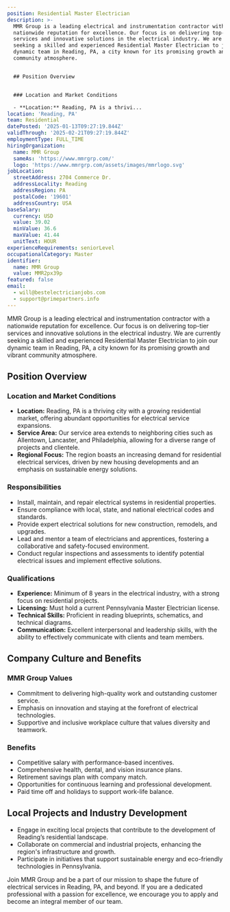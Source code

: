 ```yaml
---
position: Residential Master Electrician
description: >-
  MMR Group is a leading electrical and instrumentation contractor with a
  nationwide reputation for excellence. Our focus is on delivering top-tier
  services and innovative solutions in the electrical industry. We are currently
  seeking a skilled and experienced Residential Master Electrician to join our
  dynamic team in Reading, PA, a city known for its promising growth and vibrant
  community atmosphere.


  ## Position Overview


  ### Location and Market Conditions

  - **Location:** Reading, PA is a thrivi...
location: 'Reading, PA'
team: Residential
datePosted: '2025-01-13T09:27:19.844Z'
validThrough: '2025-02-21T09:27:19.844Z'
employmentType: FULL_TIME
hiringOrganization:
  name: MMR Group
  sameAs: 'https://www.mmrgrp.com/'
  logo: 'https://www.mmrgrp.com/assets/images/mmrlogo.svg'
jobLocation:
  streetAddress: 2704 Commerce Dr.
  addressLocality: Reading
  addressRegion: PA
  postalCode: '19601'
  addressCountry: USA
baseSalary:
  currency: USD
  value: 39.02
  minValue: 36.6
  maxValue: 41.44
  unitText: HOUR
experienceRequirements: seniorLevel
occupationalCategory: Master
identifier:
  name: MMR Group
  value: MMR2px39p
featured: false
email:
  - will@bestelectricianjobs.com
  - support@primepartners.info
---
```




MMR Group is a leading electrical and instrumentation contractor with a nationwide reputation for excellence. Our focus is on delivering top-tier services and innovative solutions in the electrical industry. We are currently seeking a skilled and experienced Residential Master Electrician to join our dynamic team in Reading, PA, a city known for its promising growth and vibrant community atmosphere.

## Position Overview

### Location and Market Conditions
- **Location:** Reading, PA is a thriving city with a growing residential market, offering abundant opportunities for electrical service expansions.
- **Service Area:** Our service area extends to neighboring cities such as Allentown, Lancaster, and Philadelphia, allowing for a diverse range of projects and clientele.
- **Regional Focus:** The region boasts an increasing demand for residential electrical services, driven by new housing developments and an emphasis on sustainable energy solutions.

### Responsibilities
- Install, maintain, and repair electrical systems in residential properties.
- Ensure compliance with local, state, and national electrical codes and standards.
- Provide expert electrical solutions for new construction, remodels, and upgrades.
- Lead and mentor a team of electricians and apprentices, fostering a collaborative and safety-focused environment.
- Conduct regular inspections and assessments to identify potential electrical issues and implement effective solutions.

### Qualifications
- **Experience:** Minimum of 8 years in the electrical industry, with a strong focus on residential projects.
- **Licensing:** Must hold a current Pennsylvania Master Electrician license.
- **Technical Skills:** Proficient in reading blueprints, schematics, and technical diagrams.
- **Communication:** Excellent interpersonal and leadership skills, with the ability to effectively communicate with clients and team members.

## Company Culture and Benefits

### MMR Group Values
- Commitment to delivering high-quality work and outstanding customer service.
- Emphasis on innovation and staying at the forefront of electrical technologies.
- Supportive and inclusive workplace culture that values diversity and teamwork.

### Benefits
- Competitive salary with performance-based incentives.
- Comprehensive health, dental, and vision insurance plans.
- Retirement savings plan with company match.
- Opportunities for continuous learning and professional development.
- Paid time off and holidays to support work-life balance.

## Local Projects and Industry Development
- Engage in exciting local projects that contribute to the development of Reading’s residential landscape.
- Collaborate on commercial and industrial projects, enhancing the region's infrastructure and growth.
- Participate in initiatives that support sustainable energy and eco-friendly technologies in Pennsylvania.

Join MMR Group and be a part of our mission to shape the future of electrical services in Reading, PA, and beyond. If you are a dedicated professional with a passion for excellence, we encourage you to apply and become an integral member of our team.
